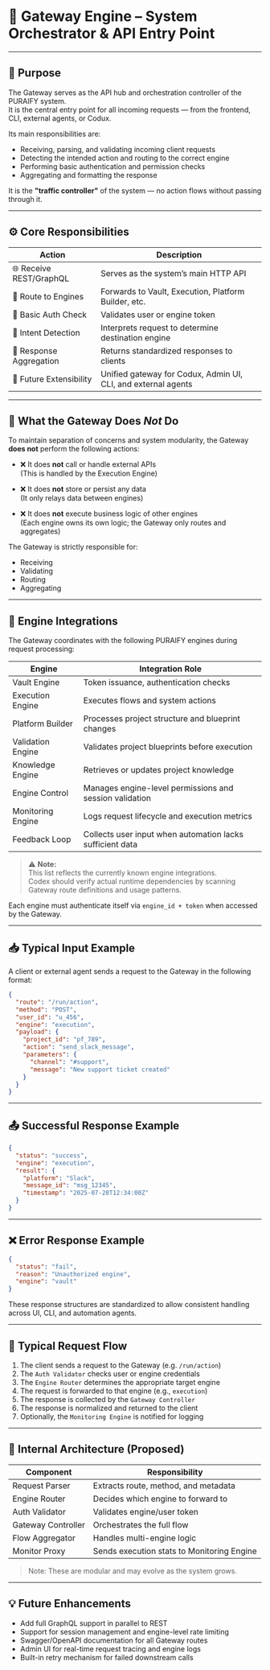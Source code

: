 # 🧠 Gateway Engine – System Orchestrator & API Entry Point

---

## 🎯 Purpose

The Gateway serves as the API hub and orchestration controller of the PURAIFY system.  
It is the central entry point for all incoming requests — from the frontend, CLI, external agents, or Codux.

Its main responsibilities are:
- Receiving, parsing, and validating incoming client requests
- Detecting the intended action and routing to the correct engine
- Performing basic authentication and permission checks
- Aggregating and formatting the response

It is the **"traffic controller"** of the system — no action flows without passing through it.

---

## ⚙️ Core Responsibilities

| Action                     | Description |
|---------------------------|-------------|
| 🌐 Receive REST/GraphQL   | Serves as the system’s main HTTP API |
| 🔄 Route to Engines       | Forwards to Vault, Execution, Platform Builder, etc. |
| 🛂 Basic Auth Check       | Validates user or engine token |
| 🧠 Intent Detection       | Interprets request to determine destination engine |
| 🧾 Response Aggregation   | Returns standardized responses to clients |
| 🔌 Future Extensibility   | Unified gateway for Codux, Admin UI, CLI, and external agents |

---

## 🚫 What the Gateway Does *Not* Do

To maintain separation of concerns and system modularity, the Gateway **does not** perform the following actions:

- ❌ It does **not** call or handle external APIs  
  (This is handled by the Execution Engine)

- ❌ It does **not** store or persist any data  
  (It only relays data between engines)

- ❌ It does **not** execute business logic of other engines  
  (Each engine owns its own logic; the Gateway only routes and aggregates)

The Gateway is strictly responsible for:
- Receiving  
- Validating  
- Routing  
- Aggregating  

---

## 🔗 Engine Integrations

The Gateway coordinates with the following PURAIFY engines during request processing:

| Engine              | Integration Role |
|---------------------|------------------|
| Vault Engine        | Token issuance, authentication checks |
| Execution Engine    | Executes flows and system actions |
| Platform Builder    | Processes project structure and blueprint changes |
| Validation Engine   | Validates project blueprints before execution |
| Knowledge Engine    | Retrieves or updates project knowledge |
| Engine Control      | Manages engine-level permissions and session validation |
| Monitoring Engine   | Logs request lifecycle and execution metrics |
| Feedback Loop       | Collects user input when automation lacks sufficient data |

> ⚠️ **Note:**  
> This list reflects the currently known engine integrations.  
> Codex should verify actual runtime dependencies by scanning Gateway route definitions and usage patterns.

Each engine must authenticate itself via `engine_id + token` when accessed by the Gateway.

---

## 📥 Typical Input Example

A client or external agent sends a request to the Gateway in the following format:

```json
{
  "route": "/run/action",
  "method": "POST",
  "user_id": "u_456",
  "engine": "execution",
  "payload": {
    "project_id": "pf_789",
    "action": "send_slack_message",
    "parameters": {
      "channel": "#support",
      "message": "New support ticket created"
    }
  }
}
```

---

## 📤 Successful Response Example

```json
{
  "status": "success",
  "engine": "execution",
  "result": {
    "platform": "Slack",
    "message_id": "msg_12345",
    "timestamp": "2025-07-28T12:34:00Z"
  }
}
```

---

## ❌ Error Response Example

```json
{
  "status": "fail",
  "reason": "Unauthorized engine",
  "engine": "vault"
}
```

These response structures are standardized to allow consistent handling across UI, CLI, and automation agents.

---

## 🔄 Typical Request Flow

1. The client sends a request to the Gateway (e.g. `/run/action`)
2. The `Auth Validator` checks user or engine credentials
3. The `Engine Router` determines the appropriate target engine
4. The request is forwarded to that engine (e.g., `execution`)
5. The response is collected by the `Gateway Controller`
6. The response is normalized and returned to the client
7. Optionally, the `Monitoring Engine` is notified for logging

---

## 📌 Internal Architecture (Proposed)

| Component             | Responsibility |
|-----------------------|----------------|
| Request Parser        | Extracts route, method, and metadata |
| Engine Router         | Decides which engine to forward to |
| Auth Validator        | Validates engine/user token |
| Gateway Controller    | Orchestrates the full flow |
| Flow Aggregator       | Handles multi-engine logic |
| Monitor Proxy         | Sends execution stats to Monitoring Engine |

> Note: These are modular and may evolve as the system grows.

---

## 💡 Future Enhancements

- Add full GraphQL support in parallel to REST
- Support for session management and engine-level rate limiting
- Swagger/OpenAPI documentation for all Gateway routes
- Admin UI for real-time request tracing and engine logs
- Built-in retry mechanism for failed downstream calls
